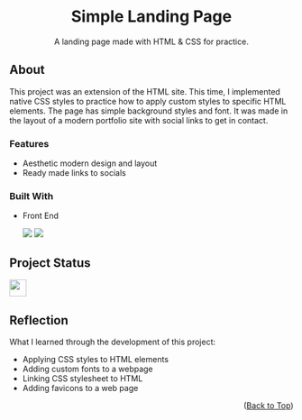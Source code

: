 <a name="top-of-page"></a>
<!--- Title Section --->

<div align="center">
	<h1>Simple Landing Page</h1>
	<p>A landing page made with HTML & CSS for practice.</p>
	<!--- <a href="/">Live App Link</a> &#x2022 <a href="/">GitHub Repo Link</a> --->
</div>


<!--- About Section --->

## About
This project was an extension of the HTML site. This time, I implemented native CSS styles to practice how to apply custom styles to specific HTML elements. The page has simple background styles and font. It was made in the layout of a modern portfolio site with social links to get in contact.

### Features

* Aesthetic modern design and layout
* Ready made links to socials

### Built With

* Front End

  <img src="https://img.shields.io/badge/HTML5-E34F26?style=for-the-badge&logo=html5&logoColor=white">
	<img src="https://img.shields.io/badge/CSS3-1572B6?style=for-the-badge&logo=css3&logoColor=white">


<!--- Status Section --->

## Project Status

<a href="https://www.repostatus.org/#inactive"><img src="https://www.repostatus.org/badges/latest/inactive.svg" height="30"/></a>


<!--- Reflection Section --->

## Reflection
What I learned through the development of this project:

* Applying CSS styles to HTML elements
* Adding custom fonts to a webpage
* Linking CSS stylesheet to HTML
* Adding favicons to a web page


<p align="right">(<a href="#top-of-page">Back to Top</a>)</p>
